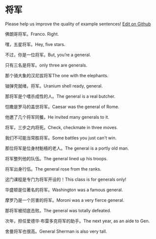 # 将军

Please help us improve the quality of example sentences! [Edit on Github](https://github.com/jiyushe/jiyu-example-sentence-source/blob/main/chinese/jiangjun.md)

<p><span class="chinese">佛朗哥将军。</span><span class="english">Franco. Right.</span></p>

<p><span class="chinese">嘿，五星将军。</span><span class="english">Hey, five stars.</span></p>

<p><span class="chinese">不过，你是一位将军。</span><span class="english">But, you’re a general.</span></p>

<p><span class="chinese">只有三名是将军。</span><span class="english">only three are generals.</span></p>

<p><span class="chinese">那个骑大象的汉尼拔将军</span><span class="english">The one with the elephants.</span></p>

<p><span class="chinese">铀弹壳就绪，将军。</span><span class="english">Uranium shell ready, general.</span></p>

<p><span class="chinese">那将军是个嗜杀成性的人。</span><span class="english">The general is a real butcher.</span></p>

<p><span class="chinese">恺撒是罗马的盖世将军。</span><span class="english">Caesar was the general of Rome.</span></p>

<p><span class="chinese">他邀了几个将军同餐。</span><span class="english">He invited many generals to it.</span></p>

<p><span class="chinese">将军，三步之内将死。</span><span class="english">Check, checkmate in three moves.</span></p>

<p><span class="chinese">我们不可能当常胜将军。</span><span class="english">Some battles you just can't win.</span></p>

<p><span class="chinese">那位将军是位身材魁梧的老人。</span><span class="english">The general is a portly old man.</span></p>

<p><span class="chinese">将军整列他的队伍。</span><span class="english">The general lined up his troops.</span></p>

<p><span class="chinese">将军出身行伍。</span><span class="english">The general rose from the ranks.</span></p>

<p><span class="chinese">这门课程是专门为将军开设的！</span><span class="english">This class is for generals only!</span></p>

<p><span class="chinese">华盛顿是位著名的将军。</span><span class="english">Washington was a famous general.</span></p>

<p><span class="chinese">摩罗乃是一个厉害的将军。</span><span class="english">Moroni was a very fierce general.</span></p>

<p><span class="chinese">那将军被彻底击败。</span><span class="english">The general was totally defeated.</span></p>

<p><span class="chinese">次年，担任爱德华·布雷多克将军的助手。</span><span class="english">The next year, as an aide to Gen.</span></p>

<p><span class="chinese">舍曼将军也很高。</span><span class="english">General Sherman is also very tall.</span></p>

